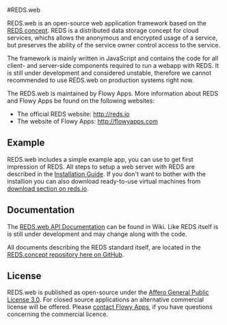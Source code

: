 #REDS.web

REDS.web is an open-source web application framework based on the [REDS concept](https://github.com/flowyapps/reds-concept). REDS is a distributed data storage concept for cloud services, whichs allows the anonymous and encrypted usage of a service, but preserves the ability of the service owner control access to the service.

The framework is mainly written in JavaScript and contains the code for all client- and server-side components required to run a webapp with REDS. It is still under development and considered unstable, therefore we cannot recommended to use REDS.web on production systems right now.

The REDS.web is maintained by Flowy Apps. More information about REDS and Flowy Apps be found on the following websites:

  * The official REDS website: http://reds.io
  * The website of Flowy Apps: http://flowyapps.com

## Example

REDS.web includes a simple example app, you can use to get first impression of REDS. All steps to setup a web server with REDS are described in the [Installation Guide](https://github.com/flowyapps/reds-web/wiki/Installation-Guide). If you don't want to bother with the installion you can also download ready-to-use virtual machines from [download section on reds.io](http://reds.io/download#vms).

## Documentation

The [REDS.web API Documentation](https://github.com/flowyapps/reds-web/wiki/REDS.web-API-Documentation) can be found in Wiki. Like REDS itself is is still under development and may change along with the code.

All documents describing the REDS standard itself, are located in the [REDS.concept repository here on GitHub](https://github.com/flowyapps/reds-concept).

## License

REDS.web is published as open-source under the [Affero General Public License 3.0](http://www.gnu.org/licenses/agpl-3.0.html). For closed source applications an alternative commercial license will be offered. Please [contact Flowy Apps](http://flowyapps.com/home#contact), if you have questions concerning the commercial licence.
